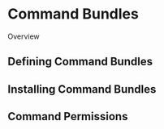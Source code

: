 # Command Bundles

Overview

## Defining Command Bundles

## Installing Command Bundles

## Command Permissions
